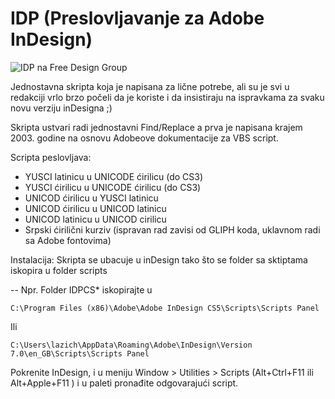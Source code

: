 # IDP (Preslovljavanje za Adobe InDesign)

![IDP na Free Design Group](http://3.bp.blogspot.com/-tEeSDXtst2Q/TteJ7RqC3NI/AAAAAAAADAs/-jig8vP_lqc/s1600/idp_script.jpg)

Jednostavna skripta koja je napisana za lične potrebe, ali su je svi u redakciji vrlo brzo počeli da je koriste i da insistiraju na ispravkama za svaku novu verziju inDesigna ;)

Skripta ustvari radi jednostavni Find/Replace a prva je napisana krajem 2003. godine na osnovu Adobeove dokumentacije za VBS script.

Scripta peslovljava:
- YUSCI latinicu u UNICODE ćirilicu (do CS3)
- YUSCI ćirilicu u UNICODE ćirilicu (do CS3)
- UNICOD ćirilicu u YUSCI latinicu
- UNICOD ćirilicu u UNICOD latinicu
- UNICOD latinicu u UNICOD cirilicu
- Srpski ćirilični kurziv (ispravan rad zavisi od GLIPH koda, uklavnom radi sa Adobe fontovima)


Instalacija:
Skripta se ubacuje u inDesign tako što se folder sa sktiptama iskopira u folder scripts

-- Npr.
Folder IDPCS* iskopirajte u 

```C:\Program Files (x86)\Adobe\Adobe InDesign CS5\Scripts\Scripts Panel``` 

Ili

```C:\Users\lazich\AppData\Roaming\Adobe\InDesign\Version 7.0\en_GB\Scripts\Scripts Panel```


Pokrenite InDesign, i u meniju Window > Utilities > Scripts (Alt+Ctrl+F11 ili Alt+Apple+F11 ) i u paleti pronađite odgovarajući script.